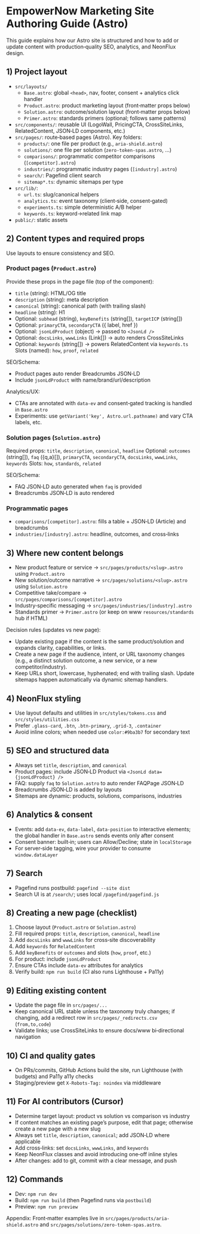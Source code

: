 # EmpowerNow Marketing Site Authoring Guide (Astro)

This guide explains how our Astro site is structured and how to add or update content with production‑quality SEO, analytics, and NeonFlux design.

## 1) Project layout
- `src/layouts/`
  - `Base.astro`: global `<head>`, nav, footer, consent + analytics click handler
  - `Product.astro`: product marketing layout (front‑matter props below)
  - `Solution.astro`: outcome/solution layout (front‑matter props below)
  - `Primer.astro`: standards primers (optional; follows same patterns)
- `src/components/`: reusable UI (LogoWall, PricingCTA, CrossSiteLinks, RelatedContent, JSON‑LD components, etc.)
- `src/pages/`: route‑based pages (Astro). Key folders:
  - `products/`: one file per product (e.g., `aria-shield.astro`)
  - `solutions/`: one file per solution (`zero-token-spas.astro`, …)
  - `comparisons/`: programmatic competitor comparisons (`[competitor].astro`)
  - `industries/`: programmatic industry pages (`[industry].astro`)
  - `search/`: Pagefind client search
  - `sitemap*.ts`: dynamic sitemaps per type
- `src/lib/`:
  - `url.ts`: slug/canonical helpers
  - `analytics.ts`: event taxonomy (client‑side, consent‑gated)
  - `experiments.ts`: simple deterministic A/B helper
  - `keywords.ts`: keyword→related link map
- `public/`: static assets

## 2) Content types and required props
Use layouts to ensure consistency and SEO.

### Product pages (`Product.astro`)
Provide these props in the page file (top of the component):
- `title` (string): HTML/OG title
- `description` (string): meta description
- `canonical` (string): canonical path (with trailing slash)
- `headline` (string): H1
- Optional: `subhead` (string), `keyBenefits` (string[]), `targetICP` (string[])
- Optional: `primaryCTA`, `secondaryCTA` ({ label, href })
- Optional: `jsonLdProduct` (object) → passed to `<JsonLd />`
- Optional: `docsLinks`, `wwwLinks` (Link[]) → auto renders CrossSiteLinks
- Optional: `keywords` (string[]) → powers RelatedContent via `keywords.ts`
Slots (named): `how`, `proof`, `related`

SEO/Schema:
- Product pages auto render Breadcrumbs JSON‑LD
- Include `jsonLdProduct` with name/brand/url/description

Analytics/UX:
- CTAs are annotated with `data-ev` and consent‑gated tracking is handled in `Base.astro`
- Experiments: use `getVariant('key', Astro.url.pathname)` and vary CTA labels, etc.

### Solution pages (`Solution.astro`)
Required props: `title`, `description`, `canonical`, `headline`
Optional: `outcomes` (string[]), `faq` ({q,a}[]), `primaryCTA`, `secondaryCTA`, `docsLinks`, `wwwLinks`, `keywords`
Slots: `how`, `standards`, `related`

SEO/Schema:
- FAQ JSON‑LD auto generated when `faq` is provided
- Breadcrumbs JSON‑LD is auto rendered

### Programmatic pages
- `comparisons/[competitor].astro`: fills a table + JSON‑LD (Article) and breadcrumbs
- `industries/[industry].astro`: headline, outcomes, and cross‑links

## 3) Where new content belongs
- New product feature or service → `src/pages/products/<slug>.astro` using `Product.astro`
- New solution/outcome narrative → `src/pages/solutions/<slug>.astro` using `Solution.astro`
- Competitive take/compare → `src/pages/comparisons/[competitor].astro`
- Industry‑specific messaging → `src/pages/industries/[industry].astro`
- Standards primer → `Primer.astro` (or keep on www `resources/standards` hub if HTML)

Decision rules (updates vs new page):
- Update existing page if the content is the same product/solution and expands clarity, capabilities, or links.
- Create a new page if the audience, intent, or URL taxonomy changes (e.g., a distinct solution outcome, a new service, or a new competitor/industry).
- Keep URLs short, lowercase, hyphenated; end with trailing slash. Update sitemaps happen automatically via dynamic sitemap handlers.

## 4) NeonFlux styling
- Use layout defaults and utilities in `src/styles/tokens.css` and `src/styles/utilities.css`
- Prefer `.glass-card`, `.btn`, `.btn-primary`, `.grid-3`, `.container`
- Avoid inline colors; when needed use `color:#9ba3b7` for secondary text

## 5) SEO and structured data
- Always set `title`, `description`, and `canonical`
- Product pages: include JSON‑LD Product via `<JsonLd data={jsonLdProduct} />`
- FAQ: supply `faq` to `Solution.astro` to auto render FAQPage JSON‑LD
- Breadcrumbs JSON‑LD is added by layouts
- Sitemaps are dynamic: products, solutions, comparisons, industries

## 6) Analytics & consent
- Events: add `data-ev`, `data-label`, `data-position` to interactive elements; the global handler in `Base.astro` sends events only after consent
- Consent banner: built‑in; users can Allow/Decline; state in `localStorage`
- For server‑side tagging, wire your provider to consume `window.dataLayer`

## 7) Search
- Pagefind runs postbuild: `pagefind --site dist`
- Search UI is at `/search/`; uses local `/pagefind/pagefind.js`

## 8) Creating a new page (checklist)
1. Choose layout (`Product.astro` or `Solution.astro`)
2. Fill required props: `title`, `description`, `canonical`, `headline`
3. Add `docsLinks` and `wwwLinks` for cross‑site discoverability
4. Add `keywords` for `RelatedContent`
5. Add `keyBenefits` or `outcomes` and slots (`how`, `proof`, etc.)
6. For product: include `jsonLdProduct`
7. Ensure CTAs include `data-ev` attributes for analytics
8. Verify build: `npm run build` (CI also runs Lighthouse + Pa11y)

## 9) Editing existing content
- Update the page file in `src/pages/...`
- Keep canonical URL stable unless the taxonomy truly changes; if changing, add a redirect row in `src/pages/_redirects.csv` (`from,to,code`)
- Validate links; use CrossSiteLinks to ensure docs/www bi‑directional navigation

## 10) CI and quality gates
- On PRs/commits, GitHub Actions build the site, run Lighthouse (with budgets) and Pa11y a11y checks
- Staging/preview get `X-Robots-Tag: noindex` via middleware

## 11) For AI contributors (Cursor)
- Determine target layout: product vs solution vs comparison vs industry
- If content matches an existing page’s purpose, edit that page; otherwise create a new page with a new slug
- Always set `title`, `description`, `canonical`; add JSON‑LD where applicable
- Add cross‑links: set `docsLinks`, `wwwLinks`, and `keywords`
- Keep NeonFlux classes and avoid introducing one‑off inline styles
- After changes: add to git, commit with a clear message, and push

## 12) Commands
- Dev: `npm run dev`
- Build: `npm run build` (then Pagefind runs via `postbuild`)
- Preview: `npm run preview`

Appendix: Front‑matter examples live in `src/pages/products/aria-shield.astro` and `src/pages/solutions/zero-token-spas.astro`.
